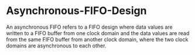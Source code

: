 # Asynchronous-FIFO-Design
An asynchronous FIFO refers to a FIFO design where data values are written to a FIFO buffer from one clock domain and the data values are read from the same FIFO buffer from another clock domain, where the two clock domains are asynchronous to each other.
